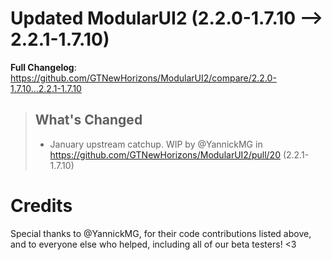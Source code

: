 # Updated ModularUI2 (2.2.0-1.7.10 -->  2.2.1-1.7.10)
**Full Changelog**: https://github.com/GTNewHorizons/ModularUI2/compare/2.2.0-1.7.10...2.2.1-1.7.10
>## What's Changed
> * January upstream catchup. WIP by @YannickMG in https://github.com/GTNewHorizons/ModularUI2/pull/20 (2.2.1-1.7.10)
>

# Credits
Special thanks to @YannickMG, for their code contributions listed above, and to everyone else who helped, including all of our beta testers! <3